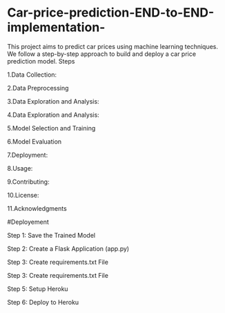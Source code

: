 
# Car-price-prediction-END-to-END-implementation-

This project aims to predict car prices using machine learning techniques. We follow a step-by-step approach to build and deploy a car price prediction model.
Steps

1.Data Collection:

2.Data Preprocessing

3.Data Exploration and Analysis:

4.Data Exploration and Analysis:

5.Model Selection and Training

6.Model Evaluation

7.Deployment:

8.Usage:

9.Contributing:

10.License:

11.Acknowledgments

#Deployement

Step 1: Save the Trained Model

Step 2: Create a Flask Application (app.py)

Step 3: Create requirements.txt File

Step 3: Create requirements.txt File

Step 5: Setup Heroku

Step 6: Deploy to Heroku



